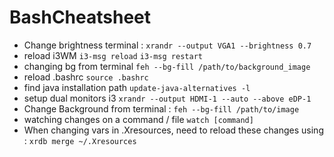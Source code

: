 # BashCheatsheet
- Change brightness terminal :
`xrandr --output VGA1 --brightness 0.7`
- reload i3WM
`i3-msg reload`
`i3-msg restart`
- changing bg from terminal
`feh --bg-fill /path/to/background_image`
- reload .bashrc
`source .bashrc`
- find java installation path
`update-java-alternatives -l`
- setup dual monitors i3 
`xrandr --output HDMI-1 --auto --above eDP-1`
- Change Background from terminal :
`feh --bg-fill /path/to/image`
- watching changes on a command / file
`watch [command]`
- When changing vars in .Xresources, need to reload these changes  using : 
`xrdb merge ~/.Xresources`

